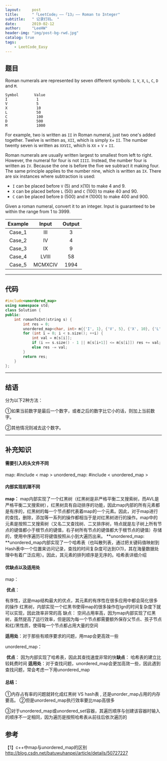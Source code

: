 ```yaml
---
layout:     post
title:      "「LeetCode」——「13」—— Roman to Integer"
subtitle:   " 记录打码。 "
date:       2019-02-12 
author:     "LeeHW"
header-img: "img/post-bg-rwd.jpg"
catalog: true
tags:
    - LeetCode_Easy
---
```


## 题目

Roman numerals are represented by seven different symbols: `I`, `V`, `X`, `L`, `C`, `D` and `M`.

```
Symbol       Value
I             1
V             5
X             10
L             50
C             100
D             500
M             1000
```

For example, two is written as `II` in Roman numeral, just two one's added together. Twelve is written as, `XII`, which is simply `X`+ `II`. The number twenty seven is written as `XXVII`, which is `XX` + `V` + `II`.

Roman numerals are usually written largest to smallest from left to right. However, the numeral for four is not `IIII`. Instead, the number four is written as `IV`. Because the one is before the five we subtract it making four. The same principle applies to the number nine, which is written as `IX`. There are six instances where subtraction is used:

- `I` can be placed before `V` (5) and `X`(10) to make 4 and 9. 
- `X` can be placed before `L` (50) and `C` (100) to make 40 and 90. 
- `C` can be placed before `D` (500) and `M` (1000) to make 400 and 900.

Given a roman numeral, convert it to an integer. Input is guaranteed to be within the range from 1 to 3999.

| Example |  Input  | Output |
| :-----: | :-----: | :----: |
| Case_1  |   III   |   3    |
| Case_2  |   IV    |   4    |
| Case_3  |   IX    |   9    |
| Case_4  |  LVIII  |   58   |
| Case_5  | MCMXCIV |  1994  |



---

## 代码

```c++
#include<unordered_map>
using namespace std;
class Solution {
public:
    int romanToInt(string s) {
        int res = 0;
        unordered_map<char, int> m{{'I', 1}, {'V', 5}, {'X', 10}, {'L', 50}, {'C', 100}, {'D', 500}, {'M', 1000}};
        for (int i = 0; i < s.size(); ++i) {
            int val = m[s[i]];
            if (i == s.size() - 1 || m[s[i+1]] <= m[s[i]]) res += val;
            else res -= val;
        }
        return res;
    }
};
```



---

## 结语

分为以下2种方法：

①如果当前数字是最后一个数字，或者之后的数字比它小的话，则加上当前数字。

②其他情况则减去这个数字。

------

## 补充知识

#### 需要引入的头文件不同

map: 			#include < map >
unordered_map:     #include < unordered_map >

#### 内部实现机理不同

**map：** map内部实现了一个红黑树（红黑树是非严格平衡二叉搜索树，而AVL是严格平衡二叉搜索树），红黑树具有自动排序的功能，因此map内部的所有元素都是有序的，红黑树的每一个节点都代表着map的一个元素。因此，对于map进行的查找，删除，添加等一系列的操作都相当于是对红黑树进行的操作。map中的元素是按照二叉搜索树（又名二叉查找树、二叉排序树，特点就是左子树上所有节点的键值都小于根节点的键值，右子树所有节点的键值都大于根节点的键值）存储的，使用中序遍历可将键值按照从小到大遍历出来。
**unordered_map: **unordered_map内部实现了一个哈希表（也叫散列表，通过把关键码值映射到Hash表中一个位置来访问记录，查找的时间复杂度可达到O(1)，其在海量数据处理中有着广泛应用）。因此，其元素的排列顺序是无序的。哈希表详细介绍

#### 优缺点以及适用处

map：

​	**优点**：

​	有序性，这是map结构最大的优点，其元素的有序性在很多应用中都会简化很多的操作
红黑树，内部实现一个红黑书使得map的很多操作在lgn的时间复杂度下就可以实现，因此效率非常的高
缺点： 空间占用率高，因为map内部实现了红黑树，虽然提高了运行效率，但是因为每一个节点都需要额外保存父节点、孩子节点和红/黑性质，使得每一个节点都占用大量的空间

​	**适用处**：对于那些有顺序要求的问题，用map会更高效一些

unordered_map：

​	**优点**： 因为内部实现了哈希表，因此其查找速度非常的快
​	**缺点**： 哈希表的建立比较耗费时间
​	**适用处**：对于查找问题，unordered_map会更加高效一些，因此遇到查找问题，常会考虑一下用unordered_map

#### 总结：

①内存占有率的问题就转化成红黑树 VS hash表 , 还是unorder_map占用的内存要高。
②但是unordered_map执行效率要比map高很多

③对于unordered_map或unordered_set容器，其遍历顺序与创建该容器时输入的顺序不一定相同，因为遍历是按照哈希表从前往后依次遍历的

## **参考**

【1】c++中map与unordered_map的区别
<http://blog.csdn.net/batuwuhanpei/article/details/50727227>